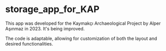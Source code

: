 # storage_app_for_KAP
This app was developed for the Kaymakçı Archaeological Project by Alper Aşınmaz in 2023. It's being improved.

The code is adaptable, allowing for customization of both the layout and desired functionalities.




